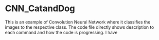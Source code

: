 # CNN_CatandDog
This is an example of Convolution Neural Network where it classifies the images to the respective class. The code file directly shows description to each command and how the code is progressing. I have 
